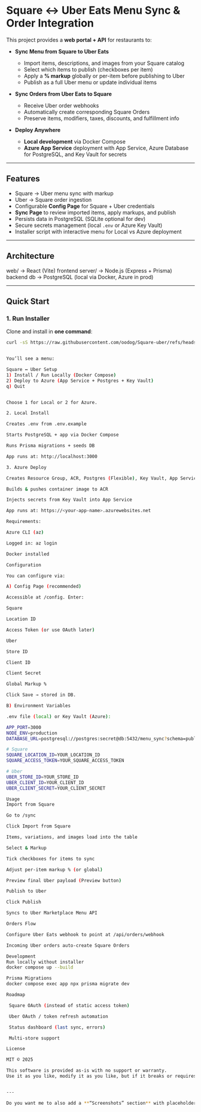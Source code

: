 # Square ↔ Uber Eats Menu Sync & Order Integration

This project provides a **web portal + API** for restaurants to:

- **Sync Menu from Square to Uber Eats**
  - Import items, descriptions, and images from your Square catalog
  - Select which items to publish (checkboxes per item)
  - Apply a **% markup** globally or per-item before publishing to Uber
  - Publish as a full Uber menu or update individual items

- **Sync Orders from Uber Eats to Square**
  - Receive Uber order webhooks
  - Automatically create corresponding Square Orders
  - Preserve items, modifiers, taxes, discounts, and fulfillment info

- **Deploy Anywhere**
  - **Local development** via Docker Compose
  - **Azure App Service** deployment with App Service, Azure Database for PostgreSQL, and Key Vault for secrets

---

## Features

- Square → Uber menu sync with markup  
- Uber → Square order ingestion  
- Configurable **Config Page** for Square + Uber credentials  
- **Sync Page** to review imported items, apply markups, and publish  
- Persists data in PostgreSQL (SQLite optional for dev)  
- Secure secrets management (local `.env` or Azure Key Vault)  
- Installer script with interactive menu for Local vs Azure deployment  

---

## Architecture

web/ → React (Vite) frontend
server/ → Node.js (Express + Prisma) backend
db → PostgreSQL (local via Docker, Azure in prod)


---

## Quick Start

### 1. Run Installer

Clone and install in **one command**:

```bash
curl -sS https://raw.githubusercontent.com/oodog/Square-uber/refs/heads/main/install.sh | bash


You’ll see a menu:

Square ↔ Uber Setup
1) Install / Run Locally (Docker Compose)
2) Deploy to Azure (App Service + Postgres + Key Vault)
q) Quit


Choose 1 for Local or 2 for Azure.

2. Local Install

Creates .env from .env.example

Starts PostgreSQL + app via Docker Compose

Runs Prisma migrations + seeds DB

App runs at: http://localhost:3000

3. Azure Deploy

Creates Resource Group, ACR, Postgres (Flexible), Key Vault, App Service

Builds & pushes container image to ACR

Injects secrets from Key Vault into App Service

App runs at: https://<your-app-name>.azurewebsites.net

Requirements:

Azure CLI (az)

Logged in: az login

Docker installed

Configuration

You can configure via:

A) Config Page (recommended)

Accessible at /config. Enter:

Square

Location ID

Access Token (or use OAuth later)

Uber

Store ID

Client ID

Client Secret

Global Markup %

Click Save → stored in DB.

B) Environment Variables

.env file (local) or Key Vault (Azure):

APP_PORT=3000
NODE_ENV=production
DATABASE_URL=postgresql://postgres:secret@db:5432/menu_sync?schema=public

# Square
SQUARE_LOCATION_ID=YOUR_LOCATION_ID
SQUARE_ACCESS_TOKEN=YOUR_SQUARE_ACCESS_TOKEN

# Uber
UBER_STORE_ID=YOUR_STORE_ID
UBER_CLIENT_ID=YOUR_CLIENT_ID
UBER_CLIENT_SECRET=YOUR_CLIENT_SECRET

Usage
Import from Square

Go to /sync

Click Import from Square

Items, variations, and images load into the table

Select & Markup

Tick checkboxes for items to sync

Adjust per-item markup % (or global)

Preview final Uber payload (Preview button)

Publish to Uber

Click Publish

Syncs to Uber Marketplace Menu API

Orders Flow

Configure Uber Eats webhook to point at /api/orders/webhook

Incoming Uber orders auto-create Square Orders

Development
Run locally without installer
docker compose up --build

Prisma Migrations
docker compose exec app npx prisma migrate dev

Roadmap

 Square OAuth (instead of static access token)

 Uber OAuth / token refresh automation

 Status dashboard (last sync, errors)

 Multi-store support

License

MIT © 2025

This software is provided as-is with no support or warranty.
Use it as you like, modify it as you like, but if it breaks or requires updates, that is on you to fix.


---

Do you want me to also add a **“Screenshots” section** with placeholders (like `docs/config-page.png` and
